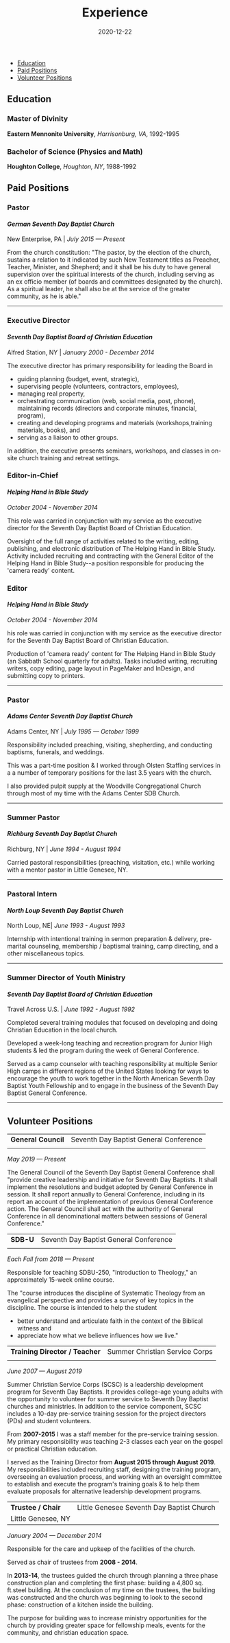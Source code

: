 ﻿---
title: "Experience"
description: "about this site"
date: "2020-12-22"
---

* [Education](#education)
* [Paid Positions](#paid-positions)
* [Volunteer Positions](#volunteer-positions)



## Education

### Master of Divinity

**Eastern Mennonite University**, *Harrisonburg, VA*,  1992-1995

### Bachelor of Science (Physics and Math)

**Houghton College**, *Houghton, NY*, 1988-1992

## Paid Positions

### Pastor

#### *German Seventh Day Baptist Church*

New Enterprise, PA | *July 2015 — Present*

From the church constitution: "The pastor, by the election of the church, sustains a relation to it indicated by such New Testament titles as Preacher, Teacher, Minister, and Shepherd; and it shall be his duty to have general supervision over the spiritual interests of the church, including serving as an ex officio member (of boards and committees designated by the church). As a spiritual leader, he shall also be at the service of the greater community, as he is able." 

----

### Executive Director 

#### *Seventh Day Baptist Board of Christian Education*

Alfred Station, NY | *January 2000 - December 2014*

The executive director has primary responsibility for leading the Board in

* guiding planning (budget, event, strategic),
* supervising people (volunteers, contractors, employees),
* managing real property,
* orchestrating communication (web, social media, post, phone),
maintaining records (directors and corporate minutes, financial, program),
* creating and developing programs and materials (workshops,training materials, books), and
* serving as a liaison to other groups.

In addition, the executive presents seminars, workshops, and classes in on-site church training and retreat settings.

### Editor-in-Chief

#### *Helping Hand in Bible Study*
*October 2004 - November 2014*

This role was carried in conjunction with my service as the executive director for the Seventh Day Baptist Board of Christian Education.

Oversight of the full range of activities related to the writing, editing, publishing, and electronic distribution of The Helping Hand in Bible Study. Activity included recruiting and contracting with the General Editor of the Helping Hand in Bible Study--a position responsible for producing the 'camera ready' content.

### Editor

#### *Helping Hand in Bible Study*

*October 2004 - November 2014*

his role was carried in conjunction with my service as the executive director for the Seventh Day Baptist Board of Christian Education.

Production of 'camera ready' content for The Helping Hand in Bible Study (an Sabbath School quarterly for adults). Tasks included writing, recruiting writers, copy editing, page layout in PageMaker and InDesign, and submitting copy to printers.

----

### Pastor

#### *Adams Center Seventh Day Baptist Church*

Adams Center, NY | *July 1995 — October 1999*

Responsibility included preaching, visiting, shepherding, and conducting baptisms, funerals, and weddings.

This was a part-time position & I worked through Olsten Staffing services in a a number of temporary positions for the last 3.5 years with the church.

I also provided pulpit supply at the Woodville Congregational Church through most of my time with the Adams Center SDB Church.

----

### Summer Pastor

#### *Richburg Seventh Day Baptist Church*

Richburg, NY | *June 1994 - August 1994*

Carried pastoral responsibilities (preaching, visitation, etc.) while working with a mentor pastor in Little Genesee, NY.

----

### Pastoral Intern

#### *North Loup Seventh Day Baptist Church*

North Loup, NE| *June 1993 - August 1993*

Internship with intentional training in sermon preparation & delivery, pre-marital counseling, membership / baptismal training, camp directing, and a other miscellaneous topics.

----

### Summer Director of Youth Ministry

#### *Seventh Day Baptist Board of Christian Education*

Travel Across U.S. | *June 1992 - August 1992*


Completed several training modules that focused on developing and doing Christian Education in the local church.

Developed a week-long teaching and recreation program for Junior High students & led the program during the week of General Conference.

Served as a camp counselor with teaching responsibility at multiple Senior High camps in different regions of the United States looking for ways to encourage the youth to work together in the North American Seventh Day Baptist Youth Fellowship and to engage in the business of the Seventh Day Baptist General Conference.

----

## Volunteer Positions

|  |  | 
|  --   |  --     |  
| **General Council** | Seventh Day Baptist General Conference |
| | |

*May 2019 — Present*

The General Council of the Seventh Day Baptist General Conference shall "provide creative leadership and initiative for Seventh Day Baptists. It shall implement the resolutions and budget adopted by General Conference in session. It shall report annually to General Conference, including in its report an account of the implementation of previous General Conference action. The General Council shall act with the authority of General Conference in all denominational matters between sessions of General Conference."

|  |  | 
|  --   |  --     |  
| **SDB-U** | Seventh Day Baptist General Conference |
| | |

*Each Fall from 2018 — Present*

Responsible for teaching SDBU-250, "Introduction to Theology," an approximately 15-week online course.

The "course introduces the discipline of Systematic Theology from an evangelical perspective and provides a survey of key topics in the discipline. The course is intended to help the student

* better understand and articulate faith in the context of the Biblical witness and 
* appreciate how what we believe influences how we live."

|  |  | 
|  --   |  --     |  
| **Training Director / Teacher** | Summer Christian Service Corps |
|  |  |

*June 2007 — August 2019*

Summer Christian Service Corps (SCSC) is a leadership development program for Seventh Day Baptists. It provides college-age young adults with the opportunity to volunteer for summer service to Seventh Day Baptist churches and ministries. In addition to the service component, SCSC includes a 10-day pre-service training session for the project directors (PDs) and student volunteers.

From **2007-2015** I was a staff member for the pre-service training session. My primary responsibility was teaching 2-3 classes each year on the gospel or practical Christian education.

I served as the Training Director from **August 2015 through August 2019**. My responsibilities included recruiting staff, designing the training program, overseeing an evaluation process, and working with an oversight committee to establish and execute the program's training goals & to help them evaluate proposals for alternative leadership development programs.

|  |  | 
|  --   |  --     |  
| **Trustee / Chair** | Little Genesee Seventh Day Baptist Church |
| Little Genesee, NY |  |

*January 2004 — December 2014*

Responsible for the care and upkeep of the facilities of the church.

Served as chair of trustees from **2008 - 2014**.

In **2013-14**, the trustees guided the church through planning a three phase construction plan and completing the first phase: building a 4,800 sq. ft.steel building. At the conclusion of my time on the trustees, the building was constructed and the church was beginning to look to the second phase: construction of a kitchen inside the building.

The purpose for building was to increase ministry opportunities for the church by providing greater space for fellowship meals, events for the community, and christian education space.